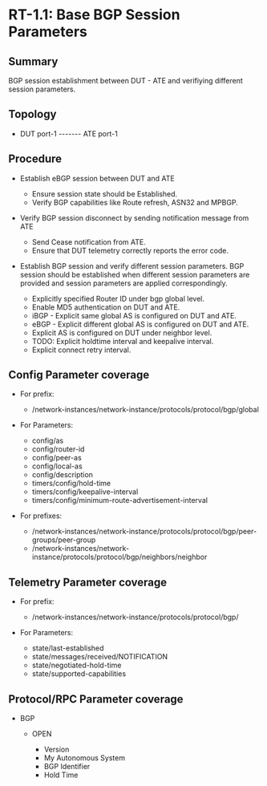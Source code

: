# RT-1.1: Base BGP Session Parameters

## Summary

BGP session establishment between DUT - ATE and verifiying different session parameters.

## Topology

*   DUT port-1 ------- ATE port-1    

## Procedure

*   Establish eBGP session between DUT and ATE 

    *   Ensure session state should be Established.
    *   Verify BGP capabilities like Route refresh, ASN32 and MPBGP.

*   Verify BGP session disconnect by sending notification message from ATE

    *   Send Cease notification from ATE. 
    *   Ensure that DUT telemetry correctly reports the error code.

*   Establish BGP session and verify different session parameters. 
    BGP session should be established when different session parameters
    are provided and session parameters are applied correspondingly.

    *   Explicitly specified Router ID under bgp global level.
    *   Enable MD5 authentication on DUT and ATE.
    *   iBGP - Explicit same global AS is configured on DUT and ATE.
    *   eBGP - Explicit different global AS is configured on DUT and ATE.
    *   Explicit AS is configured on DUT under neighbor level.
    *   TODO: Explicit holdtime interval and keepalive interval.
    *   Explicit connect retry interval.

## Config Parameter coverage

*   For prefix:

    *   /network-instances/network-instance/protocols/protocol/bgp/global

*   For Parameters:

    *   config/as
    *   config/router-id
    *   config/peer-as
    *   config/local-as
    *   config/description
    *   timers/config/hold-time
    *   timers/config/keepalive-interval
    *   timers/config/minimum-route-advertisement-interval

*   For prefixes:    

    *   /network-instances/network-instance/protocols/protocol/bgp/peer-groups/peer-group
    *   /network-instances/network-instance/protocols/protocol/bgp/neighbors/neighbor
    
## Telemetry Parameter coverage   
    
*   For prefix:
    
    *   /network-instances/network-instance/protocols/protocol/bgp/

*   For Parameters:

    *   state/last-established
    *   state/messages/received/NOTIFICATION
    *   state/negotiated-hold-time
    *   state/supported-capabilities

## Protocol/RPC Parameter coverage

*   BGP
    
    *   OPEN
    
        *   Version
        *   My Autonomous System
        *   BGP Identifier
        *   Hold Time
